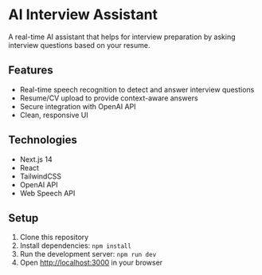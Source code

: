 # AI Interview Assistant

A real-time AI assistant that helps for interview preparation by asking interview questions based on your resume.

## Features

- Real-time speech recognition to detect and answer interview questions
- Resume/CV upload to provide context-aware answers
- Secure integration with OpenAI API
- Clean, responsive UI

## Technologies

- Next.js 14
- React
- TailwindCSS
- OpenAI API
- Web Speech API
  
## Setup

1. Clone this repository
2. Install dependencies: `npm install`
3. Run the development server: `npm run dev`
4. Open [http://localhost:3000](http://localhost:3000) in your browser
